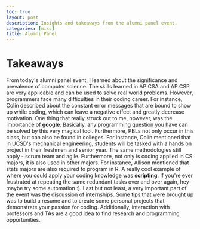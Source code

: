```yaml
---
toc: true
layout: post
description: Insights and takeaways from the alumni panel event.
categories: [misc]
title: Alumni Panel
---
```


# Takeaways
From today's alumni panel event, I learned about the significance and prevalence of computer science. The skills learned in AP CSA and AP CSP are very applicable and can be used to solve real world problems. However, programmers face many difficulties in their coding career. For instance, Colin described about the constant error messages that are bound to show up while coding, which can leave a negative effect and greatly decrease motivation. One thing that really struck out to me, however, was the importance of **google**. Basically, any programming question you have can be solved by this very magical tool. Furthermore, PBLs not only occur in this class, but can also be found in colleges. For instance, Colin mentioned that in UCSD's mechanical engineering, students will be tasked with a hands on project in their freshmen and senior year. The same methodologies still apply - scrum team and agile. Furthermore, not only is coding applied in CS majors, it is also used in other majors. For instance, Allison mentioned that stats majors are also required to program in R. A really cool example of where you could apply your coding knowledge was **scripting**. If you're ever frustrated at repeating the same redundant tasks over and over again, hey- maybe try some automation :). Last but not least, a very important part of the event was the discussion of internships. Some tips that were brought up was to build a resume and to create some personal projects that demonstrate your passion for coding. Additionally, interaction with professors and TAs are a good idea to find research and programming opportunities. 
